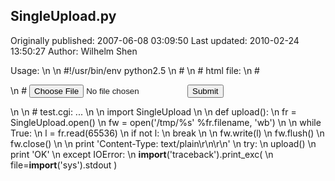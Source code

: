 ## SingleUpload.py

Originally published: 2007-06-08 03:09:50
Last updated: 2010-02-24 13:50:27
Author: Wilhelm Shen

Usage:\n\n    #!/usr/bin/env python2.5\n    #\n    # html file:\n    #    <form action="test.cgi" method="POST" enctype="multipart/form-data">\n    #    <input name="file1" type="file"><input type="submit"></form>\n\n    # test.cgi: ...\n\n    import SingleUpload\n\n    def upload():\n       fr = SingleUpload.open()\n       fw = open('/tmp/%s' %fr.filename, 'wb')\n\n       while True:\n          l = fr.read(65536)\n          if not l:\n             break\n\n          fw.write(l)\n          fw.flush()\n       fw.close()\n\n    print 'Content-Type: text/plain\\r\\n\\r\\n'\n    try:\n       upload()\n       print 'OK'\n    except IOError:\n       __import__('traceback').print_exc(\n          file=__import__('sys').stdout )